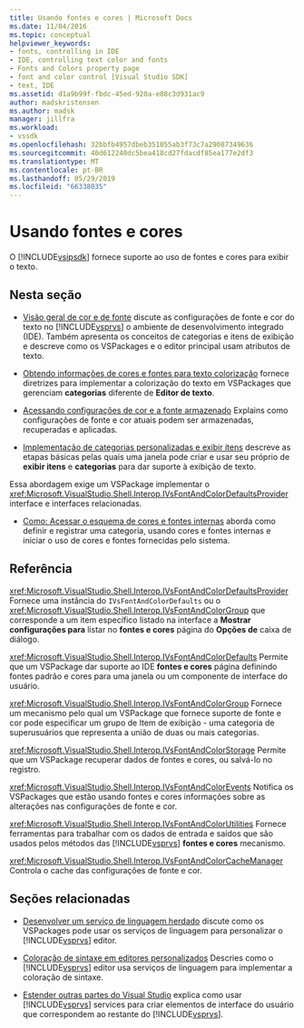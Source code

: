 ```yaml
---
title: Usando fontes e cores | Microsoft Docs
ms.date: 11/04/2016
ms.topic: conceptual
helpviewer_keywords:
- fonts, controlling in IDE
- IDE, controlling text color and fonts
- Fonts and Colors property page
- font and color control [Visual Studio SDK]
- text, IDE
ms.assetid: d1a9b99f-fbdc-45ed-920a-e08c3d931ac9
author: madskristensen
ms.author: madsk
manager: jillfra
ms.workload:
- vssdk
ms.openlocfilehash: 32bbfb4957dbeb351055ab3f73c7a29087349636
ms.sourcegitcommit: 40d612240dc5bea418cd27fdacdf85ea177e2df3
ms.translationtype: MT
ms.contentlocale: pt-BR
ms.lasthandoff: 05/29/2019
ms.locfileid: "66338035"
---
```

# <a name="using-fonts-and-colors"></a>Usando fontes e cores
O [!INCLUDE[vsipsdk](../extensibility/includes/vsipsdk_md.md)] fornece suporte ao uso de fontes e cores para exibir o texto.

## <a name="in-this-section"></a>Nesta seção
- [Visão geral de cor e de fonte](../extensibility/font-and-color-overview.md) discute as configurações de fonte e cor do texto no [!INCLUDE[vsprvs](../code-quality/includes/vsprvs_md.md)] o ambiente de desenvolvimento integrado (IDE). Também apresenta os conceitos de categorias e itens de exibição e descreve como os VSPackages e o editor principal usam atributos de texto.

- [Obtendo informações de cores e fontes para texto colorização](../extensibility/getting-font-and-color-information-for-text-colorization.md) fornece diretrizes para implementar a colorização do texto em VSPackages que gerenciam **categorias** diferente de **Editor de texto**.

- [Acessando configurações de cor e a fonte armazenado](../extensibility/accessing-stored-font-and-color-settings.md) Explains como configurações de fonte e cor atuais podem ser armazenadas, recuperadas e aplicadas.

- [Implementação de categorias personalizadas e exibir itens](../extensibility/implementing-custom-categories-and-display-items.md) descreve as etapas básicas pelas quais uma janela pode criar e usar seu próprio de **exibir itens** e **categorias** para dar suporte à exibição de texto.

 Essa abordagem exige um VSPackage implementar o <xref:Microsoft.VisualStudio.Shell.Interop.IVsFontAndColorDefaultsProvider> interface e interfaces relacionadas.

- [Como: Acessar o esquema de cores e fontes internas](../extensibility/how-to-access-the-built-in-fonts-and-color-scheme.md) aborda como definir e registrar uma categoria, usando cores e fontes internas e iniciar o uso de cores e fontes fornecidas pelo sistema.

## <a name="reference"></a>Referência
 <xref:Microsoft.VisualStudio.Shell.Interop.IVsFontAndColorDefaultsProvider> Fornece uma instância do `IVsFontAndColorDefaults` ou o <xref:Microsoft.VisualStudio.Shell.Interop.IVsFontAndColorGroup> que corresponde a um item específico listado na interface a **Mostrar configurações para** listar no **fontes e cores** página do **Opções de** caixa de diálogo.

 <xref:Microsoft.VisualStudio.Shell.Interop.IVsFontAndColorDefaults> Permite que um VSPackage dar suporte ao IDE **fontes e cores** página definindo fontes padrão e cores para uma janela ou um componente de interface do usuário.

 <xref:Microsoft.VisualStudio.Shell.Interop.IVsFontAndColorGroup> Fornece um mecanismo pelo qual um VSPackage que fornece suporte de fonte e cor pode especificar um grupo de Item de exibição - uma categoria de superusuários que representa a união de duas ou mais categorias.

 <xref:Microsoft.VisualStudio.Shell.Interop.IVsFontAndColorStorage> Permite que um VSPackage recuperar dados de fontes e cores, ou salvá-lo no registro.

 <xref:Microsoft.VisualStudio.Shell.Interop.IVsFontAndColorEvents> Notifica os VSPackages que estão usando fontes e cores informações sobre as alterações nas configurações de fonte e cor.

 <xref:Microsoft.VisualStudio.Shell.Interop.IVsFontAndColorUtilities> Fornece ferramentas para trabalhar com os dados de entrada e saídos que são usados pelos métodos das [!INCLUDE[vsprvs](../code-quality/includes/vsprvs_md.md)] **fontes e cores** mecanismo.

 <xref:Microsoft.VisualStudio.Shell.Interop.IVsFontAndColorCacheManager> Controla o cache das configurações de fonte e cor.

## <a name="related-sections"></a>Seções relacionadas
- [Desenvolver um serviço de linguagem herdado](../extensibility/internals/developing-a-legacy-language-service.md) discute como os VSPackages pode usar os serviços de linguagem para personalizar o [!INCLUDE[vsprvs](../code-quality/includes/vsprvs_md.md)] editor.

- [Coloração de sintaxe em editores personalizados](../extensibility/syntax-coloring-in-custom-editors.md) Descries como o [!INCLUDE[vsprvs](../code-quality/includes/vsprvs_md.md)] editor usa serviços de linguagem para implementar a coloração de sintaxe.

- [Estender outras partes do Visual Studio](../extensibility/extending-other-parts-of-visual-studio.md) explica como usar [!INCLUDE[vsprvs](../code-quality/includes/vsprvs_md.md)] services para criar elementos de interface do usuário que correspondem ao restante do [!INCLUDE[vsprvs](../code-quality/includes/vsprvs_md.md)].